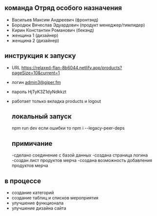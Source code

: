 

## команда Отряд особого назначения
- Васильев Максим Андреевич (фронтэнд)
- Бородюк Вячеслав Эдуардович (продукт менеджер/тимлидер)
- Кирин Константин Романович (бекэнд)
- женщина 1 (дизайнер)
- женщина 2 (дизайнер)
  

## инструкция к запуску 
- URL  https://relaxed-flan-8b6044.netlify.app/products?pageSize=10&current=1
- логин admin3@giper.fm
- пароль HjTyK3Z1dyNdkkzt
- работает только вкладка products и logout
  
  ## локальный запуск
  npm run dev
  если ошибки то npm i --legacy-peer-deps

  ## примичание
  -сделано соединение с базой данных
  -создана страница логина
  -создан лист продуктов мерча
  -создана возможность добавления продуктов мерча
## в процессе 
- создание категорий
- создание таблиц и списков мероприятия
- улучшение функционала
- улучшение дизайна сайта
   
